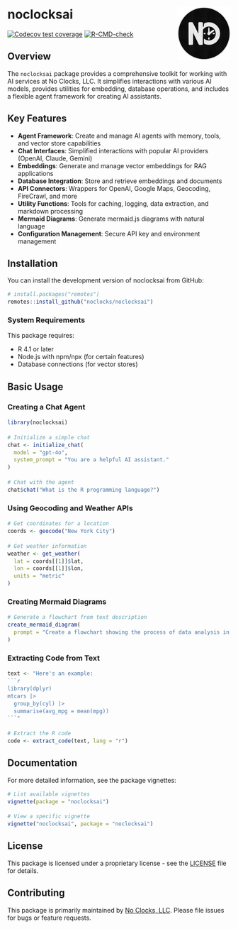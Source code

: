 # noclocksai <img src="man/figures/logo.png" align="right" height="120" alt="" />

<!-- badges: start -->
[![Codecov test coverage](https://codecov.io/gh/noclocks/noclocksai/graph/badge.svg)](https://app.codecov.io/gh/noclocks/noclocksai)
[![R-CMD-check](https://github.com/noclocks/noclocksai/workflows/R-CMD-check/badge.svg)](https://github.com/noclocks/noclocksai/actions)
<!-- badges: end -->

## Overview

The `noclocksai` package provides a comprehensive toolkit for working with AI services at No Clocks, LLC. It simplifies interactions with various AI models, provides utilities for embedding, database operations, and includes a flexible agent framework for creating AI assistants.

## Key Features

- **Agent Framework**: Create and manage AI agents with memory, tools, and vector store capabilities
- **Chat Interfaces**: Simplified interactions with popular AI providers (OpenAI, Claude, Gemini)
- **Embeddings**: Generate and manage vector embeddings for RAG applications
- **Database Integration**: Store and retrieve embeddings and documents
- **API Connectors**: Wrappers for OpenAI, Google Maps, Geocoding, FireCrawl, and more
- **Utility Functions**: Tools for caching, logging, data extraction, and markdown processing
- **Mermaid Diagrams**: Generate mermaid.js diagrams with natural language
- **Configuration Management**: Secure API key and environment management

## Installation

You can install the development version of noclocksai from GitHub:

```r
# install.packages("remotes")
remotes::install_github("noclocks/noclocksai")
```

### System Requirements

This package requires:
- R 4.1 or later
- Node.js with npm/npx (for certain features)
- Database connections (for vector stores)

## Basic Usage

### Creating a Chat Agent

```r
library(noclocksai)

# Initialize a simple chat
chat <- initialize_chat(
  model = "gpt-4o",
  system_prompt = "You are a helpful AI assistant."
)

# Chat with the agent
chat$chat("What is the R programming language?")
```

### Using Geocoding and Weather APIs

```r
# Get coordinates for a location
coords <- geocode("New York City")

# Get weather information
weather <- get_weather(
  lat = coords[[1]]$lat,
  lon = coords[[1]]$lon,
  units = "metric"
)
```

### Creating Mermaid Diagrams

```r
# Generate a flowchart from text description
create_mermaid_diagram(
  prompt = "Create a flowchart showing the process of data analysis in R"
)
```

### Extracting Code from Text

```r
text <- "Here's an example:
```r
library(dplyr)
mtcars |>
  group_by(cyl) |>
  summarise(avg_mpg = mean(mpg))
```"

# Extract the R code
code <- extract_code(text, lang = "r")
```

## Documentation

For more detailed information, see the package vignettes:

```r
# List available vignettes
vignette(package = "noclocksai")

# View a specific vignette
vignette("noclocksai", package = "noclocksai")
```

## License

This package is licensed under a proprietary license - see the [LICENSE](LICENSE) file for details.

## Contributing

This package is primarily maintained by [No Clocks, LLC](https://noclocks.dev). Please file issues for bugs or feature requests.
